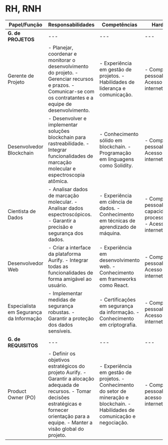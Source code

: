# RH, RNH

| Papel/Função                            | Responsabilidades                                            | Competências                                                 | Hardware                                                     | Software                                                     |
| --------------------------------------- | ------------------------------------------------------------ | ------------------------------------------------------------ | ------------------------------------------------------------ | ------------------------------------------------------------ |
| **G. de PROJETOS**                      | ---                                                          | ---                                                          | ---                                                          | ---                                                          |
| Gerente de Projeto                      | - Planejar, coordenar e monitorar o desenvolvimento do projeto. - Gerenciar recursos e prazos. - Comunicar-se com os contratantes e a equipe de desenvolvimento. | - Experiência em gestão de projetos. - Habilidades de liderança e comunicação. | - Computador pessoal - Acesso à internet                     | - Microsoft Project - Trello - Ferramentas de comunicação (Slack, Zoom) |
| Desenvolvedor Blockchain                | - Desenvolver e implementar soluções blockchain para rastreabilidade. - Integrar funcionalidades de marcação molecular e espectroscopia atômica. | - Conhecimento sólido em blockchain. - Programação em linguagens como Solidity. | - Computador pessoal - Acesso à internet                     | - Solidity, Javascript                                       |
| Cientista de Dados                      | - Analisar dados de marcação molecular. - Analisar dados espectroscópicos. - Garantir a precisão e segurança dos dados. | - Experiência em ciência de dados. - Conhecimento em técnicas de aprendizado de máquina. | - Computador pessoal com capacidade de processamento. - Acesso à internet | - Python - Jupyter Notebook - Bibliotecas de ciência de dados (pandas, scikit-learn) |
| Desenvolvedor Web                       | - Criar a interface da plataforma Aurify. - Integrar todas as funcionalidades de forma amigável ao usuário. | - Experiência em desenvolvimento web. - Conhecimento em frameworks como React. | - Computador pessoal - Acesso à internet                     | - HTML, CSS, JavaScript - React - Ferramentas de controle de versão (Git) |
| Especialista em Segurança da Informação | - Implementar medidas de segurança robustas. - Garantir a proteção dos dados sensíveis. | - Certificações em segurança da informação. - Conhecimento em criptografia. | - Computador pessoal - Acesso à internet                     | - Firewall - VPN - Ferramentas de análise de vulnerabilidade |
| **G. de REQUISITOS**                    | ---                                                          | ---                                                          | ---                                                          | ---                                                          |
| Product Owner (PO)                      | - Definir os objetivos estratégicos do projeto Aurify. - Garantir a alocação adequada de recursos. - Tomar decisões estratégicas e fornecer orientação para a equipe. - Manter a visão global do projeto. | - Experiência em gestão de projetos. - Conhecimento do setor de mineração e blockchain. - Habilidades de comunicação e negociação. | - Computador pessoal com acesso à internet                   | - Ferramentas de gestão de projetos (ex: Microsoft Project) - Ferramentas de comunicação e colaboração (ex: Slack, Zoom) |

